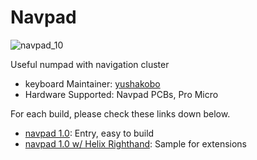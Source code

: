 # Navpad

![navpad_10](https://imgur.com/zxElDdWh.jpg)

Useful numpad with navigation cluster

* keyboard Maintainer: [yushakobo](https://github.com/yushakobo)
* Hardware Supported: Navpad PCBs, Pro Micro

For each build, please check these links down below.

* [navpad 1.0](10/): Entry, easy to build
* [navpad 1.0 w/ Helix Righthand](10_helix_r/): Sample for extensions


